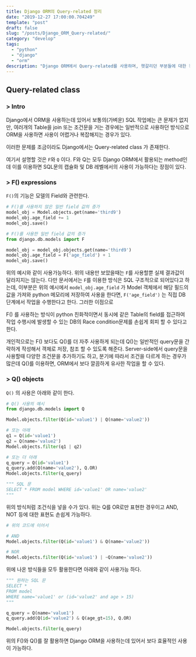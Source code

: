 ```yaml
---
title: Django ORM의 Query-related 정리
date: "2019-12-27 17:00:00.704249"
template: "post"
draft: false
slug: "/posts/Django_ORM_Query-related/"
category: "develop"
tags:
  - "python"
  - "django"
  - "orm"
description: "Django ORM에서 Query-related를 사용하며, 헷갈리던 부분들에 대한 정리"
---
```


## Query-related class
### > Intro
Django에서 ORM을 사용하는데 있어서 보통의(가벼운) SQL 작업에는 큰 문제가 없지만, 여러개의 Table을 join 또는 조건문을 거는 경우에는 일반적으로 사용하던 방식으로 ORM을 사용하면 사용이 어렵거나 복잡해지는 경우가 있다.

이러한 문제를 조금이라도 Django에서는 Query-related class 가 존재한다. 

여기서 설명할 것은 `F`와 `Q` 이다. F와 Q는 모두 Django ORM에서 활용되는 method인데 이를 이용하면 SQL문의 캡슐화 및 DB 레벨에서의 사용이 가능하다는 장점이 있다.

### > F() expressions
`F()`의 기능은 모델의 Field와 관련한다.

```python
# F()를 사용하지 않은 일반 field 값의 증가
model_obj = Model.objects.get(name='third9')
model_obj.age_field += 1
model_obj.save()

# F()를 사용한 일반 field 값의 증가
from django.db.models import F

model_obj = model_obj.objects.get(name='third9')
model_obj.age_field = F('age_field') + 1
model_obj.save()
```

위의 예시와 같이 사용가능하다. 위의 내용만 보았을때는 `F`를 사용할뿐 실제 결과값이 달라지지는 않는다. 다만 문서에서는 `F`를 이용한 방식은 SQL 구조적으로 되어있다고 하는데, 이부분은 위의 예시에서 `model_obj.age_field` 가 Model 객체에서 해당 필드의 값을 가져와 python 메모리에 저장하여 사용을 한다면, `F('age_field')` 는 직접 DB단계에서 작업을 수행한다고 한다. 그러한 이점으로 

F() 를 사용하는 방식이 python 친화적이면서 동시에 같은 Table의 field를 접근하여 작업 수행시에 발생할 수 있는 DB의 Race condition문제를 손쉽게 회피 할 수 있다고 한다.

개인적으로는 F() 보다도 Q()를 더 자주 사용하게 되는데 Q()는 일반적인 query문을 간략하게 작성해서 객체로 저장, 참조 할 수 있도록 해준다. Server-side에서 query문을 사용할때 다양한 조건문을 추가하기도 하고, 분기에 따라서 조건을 다르게 하는 경우가 많은데 Q()를 이용하면, ORM에서 보다 깔끔하게 유사한 작업을 할 수 있다.

### > Q() objects
 `Q()` 의 사용은 아래와 같이 한다.

```python
# Q() 사용의 예시
from django.db.models import Q

Model.objects.filter(Q(id='value1') | Q(name='value2'))

# 또는 아래
q1 = Q(id='value1')
q2 = Q(name='value2')
Model.objects.filter(q1 | q2)

# 또는 더 아래
q_query = Q(id='value1')
q_query.add(Q(name='value2'), Q.OR)
Model.objects.filter(q_query)

""" SQL 문
SELECT * FROM model WHERE id='value1' OR name='value2' 
"""
```

위의 방식처럼 조건식을 넣을 수가 있다. 위는 Q를 OR로만 표현한 경우이고 AND, NOT 등에 대한 표현도 손쉽게 가능하다.

```python
# 위의 코드에 이어서 

# AND
Model.objects.filter(Q(id='value1') & Q(name='value2'))

# NOR
Model.objects.filter(Q(id='value1') | ~Q(name='value2'))
```

 위에 나온 방식들을 모두 활용한다면 아래와 같이 사용가능 하다.
```python
""" 원하는 SQL 문
SELECT * 
FROM model 
WHERE name='value1' or (id='value2' and age > 15)
"""

q_query = Q(name='value1')
q_query.add(Q(id='value2') & Q(age_gt=15), Q.OR)

Model.objects.filter(q_query)
```

위의 F()와 Q()를 잘 활용하면 Django ORM을 사용하는데 있어서 보다 효율적인 사용이 가능하다.